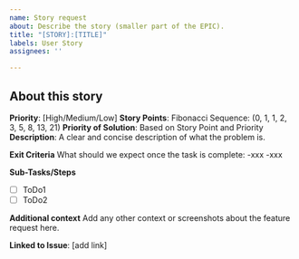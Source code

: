 ```yaml
---
name: Story request
about: Describe the story (smaller part of the EPIC).
title: "[STORY]:[TITLE]"
labels: User Story
assignees: ''

---
```


## About this story 
**Priority**: [High/Medium/Low]
**Story Points**: Fibonacci Sequence: (0, 1, 1, 2, 3, 5, 8, 13, 21)
**Priority of Solution**: Based on Story Point and Priority
**Description**: 
A clear and concise description of what the problem is. 

**Exit Criteria**
What should we expect once the task is complete:
-xxx
-xxx

**Sub-Tasks/Steps**
- [ ] ToDo1
- [ ] ToDo2

**Additional context**
Add any other context or screenshots about the feature request here.

**Linked to Issue**: [add link]
